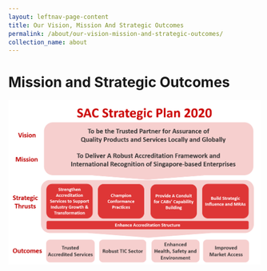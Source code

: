 ```yaml
---
layout: leftnav-page-content
title: Our Vision, Mission And Strategic Outcomes
permalink: /about/our-vision-mission-and-strategic-outcomes/
collection_name: about
---
```


# Mission and Strategic Outcomes
![SACStrategicPlan2020](/images/SACStrategic2020.png)
